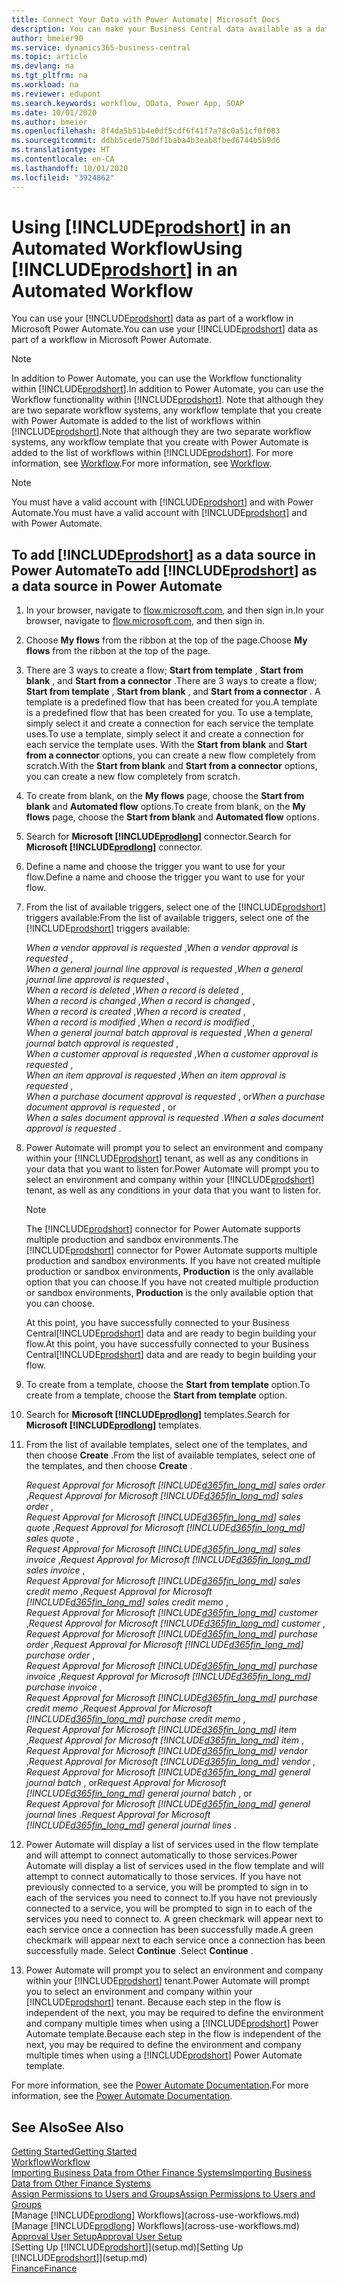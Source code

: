 ```yaml
---
title: Connect Your Data with Power Automate| Microsoft Docs
description: You can make your Business Central data available as a data source and specify an OData URL of your web services to build an automated workflow.
author: bmeier90
ms.service: dynamics365-business-central
ms.topic: article
ms.devlang: na
ms.tgt_pltfrm: na
ms.workload: na
ms.reviewer: edupont
ms.search.keywords: workflow, OData, Power App, SOAP
ms.date: 10/01/2020
ms.author: bmeier
ms.openlocfilehash: 8f4da5b51b4e0df5cdf6f41f7a78c0a51cf0f083
ms.sourcegitcommit: ddbb5cede750df1baba4b3eab8fbed6744b5b9d6
ms.translationtype: HT
ms.contentlocale: en-CA
ms.lasthandoff: 10/01/2020
ms.locfileid: "3924862"
---
```

# <a name="using-prodshort-in-an-automated-workflow"></a><span data-ttu-id="a3f32-103">Using [!INCLUDE[prodshort](includes/prodshort.md)] in an Automated Workflow</span><span class="sxs-lookup"><span data-stu-id="a3f32-103">Using [!INCLUDE[prodshort](includes/prodshort.md)] in an Automated Workflow</span></span>

<span data-ttu-id="a3f32-104">You can use your [!INCLUDE[prodshort](includes/prodshort.md)] data as part of a workflow in Microsoft Power Automate.</span><span class="sxs-lookup"><span data-stu-id="a3f32-104">You can use your [!INCLUDE[prodshort](includes/prodshort.md)] data as part of a workflow in Microsoft Power Automate.</span></span>

> [!NOTE]
> <span data-ttu-id="a3f32-105">In addition to Power Automate, you can use the Workflow functionality within [!INCLUDE[prodshort](includes/prodshort.md)].</span><span class="sxs-lookup"><span data-stu-id="a3f32-105">In addition to Power Automate, you can use the Workflow functionality within [!INCLUDE[prodshort](includes/prodshort.md)].</span></span> <span data-ttu-id="a3f32-106">Note that although they are two separate workflow systems, any workflow template that you create with Power Automate is added to the list of workflows  within [!INCLUDE[prodshort](includes/prodshort.md)].</span><span class="sxs-lookup"><span data-stu-id="a3f32-106">Note that although they are two separate workflow systems, any workflow template that you create with Power Automate is added to the list of workflows  within [!INCLUDE[prodshort](includes/prodshort.md)].</span></span> <span data-ttu-id="a3f32-107">For more information, see [Workflow](across-workflow.md).</span><span class="sxs-lookup"><span data-stu-id="a3f32-107">For more information, see [Workflow](across-workflow.md).</span></span>  

> [!NOTE]  
> <span data-ttu-id="a3f32-108">You must have a valid account with [!INCLUDE[prodshort](includes/prodshort.md)] and with Power Automate.</span><span class="sxs-lookup"><span data-stu-id="a3f32-108">You must have a valid account with [!INCLUDE[prodshort](includes/prodshort.md)] and with Power Automate.</span></span>  

## <a name="to-add-prodshort-as-a-data-source-in-power-automate"></a><span data-ttu-id="a3f32-109">To add [!INCLUDE[prodshort](includes/prodshort.md)] as a data source in Power Automate</span><span class="sxs-lookup"><span data-stu-id="a3f32-109">To add [!INCLUDE[prodshort](includes/prodshort.md)] as a data source in Power Automate</span></span>

1. <span data-ttu-id="a3f32-110">In your browser, navigate to [flow.microsoft.com](https://flow.microsoft.com), and then sign in.</span><span class="sxs-lookup"><span data-stu-id="a3f32-110">In your browser, navigate to [flow.microsoft.com](https://flow.microsoft.com), and then sign in.</span></span>
2. <span data-ttu-id="a3f32-111">Choose **My flows** from the ribbon at the top of the page.</span><span class="sxs-lookup"><span data-stu-id="a3f32-111">Choose **My flows** from the ribbon at the top of the page.</span></span>
3. <span data-ttu-id="a3f32-112">There are 3 ways to create a flow; **Start from template** , **Start from blank** , and **Start from a connector** .</span><span class="sxs-lookup"><span data-stu-id="a3f32-112">There are 3 ways to create a flow; **Start from template** , **Start from blank** , and **Start from a connector** .</span></span> <span data-ttu-id="a3f32-113">A template is a predefined flow that has been created for you.</span><span class="sxs-lookup"><span data-stu-id="a3f32-113">A template is a predefined flow that has been created for you.</span></span> <span data-ttu-id="a3f32-114">To use a template, simply select it and create a connection for each service the template uses.</span><span class="sxs-lookup"><span data-stu-id="a3f32-114">To use a template, simply select it and create a connection for each service the template uses.</span></span> <span data-ttu-id="a3f32-115">With the **Start from blank** and **Start from a connector** options, you can create a new flow completely from scratch.</span><span class="sxs-lookup"><span data-stu-id="a3f32-115">With the **Start from blank** and **Start from a connector** options, you can create a new flow completely from scratch.</span></span>
4. <span data-ttu-id="a3f32-116">To create from blank, on the **My flows** page, choose the **Start from blank** and **Automated flow** options.</span><span class="sxs-lookup"><span data-stu-id="a3f32-116">To create from blank, on the **My flows** page, choose the **Start from blank** and **Automated flow** options.</span></span>
5. <span data-ttu-id="a3f32-117">Search for **Microsoft [!INCLUDE[prodlong](includes/prodlong.md)]** connector.</span><span class="sxs-lookup"><span data-stu-id="a3f32-117">Search for **Microsoft [!INCLUDE[prodlong](includes/prodlong.md)]** connector.</span></span>
6. <span data-ttu-id="a3f32-118">Define a name and choose the trigger you want to use for your flow.</span><span class="sxs-lookup"><span data-stu-id="a3f32-118">Define a name and choose the trigger you want to use for your flow.</span></span>
7. <span data-ttu-id="a3f32-119">From the list of available triggers, select one of the [!INCLUDE[prodshort](includes/prodshort.md)] triggers available:</span><span class="sxs-lookup"><span data-stu-id="a3f32-119">From the list of available triggers, select one of the [!INCLUDE[prodshort](includes/prodshort.md)] triggers available:</span></span>  

    <span data-ttu-id="a3f32-120">*When a vendor approval is requested* ,</span><span class="sxs-lookup"><span data-stu-id="a3f32-120">*When a vendor approval is requested* ,</span></span>  
    <span data-ttu-id="a3f32-121">*When a general journal line approval is requested* ,</span><span class="sxs-lookup"><span data-stu-id="a3f32-121">*When a general journal line approval is requested* ,</span></span>  
    <span data-ttu-id="a3f32-122">*When a record is deleted* ,</span><span class="sxs-lookup"><span data-stu-id="a3f32-122">*When a record is deleted* ,</span></span>  
    <span data-ttu-id="a3f32-123">*When a record is changed* ,</span><span class="sxs-lookup"><span data-stu-id="a3f32-123">*When a record is changed* ,</span></span>  
    <span data-ttu-id="a3f32-124">*When a record is created* ,</span><span class="sxs-lookup"><span data-stu-id="a3f32-124">*When a record is created* ,</span></span>  
    <span data-ttu-id="a3f32-125">*When a record is modified* ,</span><span class="sxs-lookup"><span data-stu-id="a3f32-125">*When a record is modified* ,</span></span>  
    <span data-ttu-id="a3f32-126">*When a general journal batch approval is requested* ,</span><span class="sxs-lookup"><span data-stu-id="a3f32-126">*When a general journal batch approval is requested* ,</span></span>  
    <span data-ttu-id="a3f32-127">*When a customer approval is requested* ,</span><span class="sxs-lookup"><span data-stu-id="a3f32-127">*When a customer approval is requested* ,</span></span>  
    <span data-ttu-id="a3f32-128">*When an item approval is requested* ,</span><span class="sxs-lookup"><span data-stu-id="a3f32-128">*When an item approval is requested* ,</span></span>  
    <span data-ttu-id="a3f32-129">*When a purchase document approval is requested* , or</span><span class="sxs-lookup"><span data-stu-id="a3f32-129">*When a purchase document approval is requested* , or</span></span>  
    <span data-ttu-id="a3f32-130">*When a sales document approval is requested* .</span><span class="sxs-lookup"><span data-stu-id="a3f32-130">*When a sales document approval is requested* .</span></span>

8. <span data-ttu-id="a3f32-131">Power Automate will prompt you to select an environment and company within your [!INCLUDE[prodshort](includes/prodshort.md)] tenant, as well as any conditions in your data that you want to listen for.</span><span class="sxs-lookup"><span data-stu-id="a3f32-131">Power Automate will prompt you to select an environment and company within your [!INCLUDE[prodshort](includes/prodshort.md)] tenant, as well as any conditions in your data that you want to listen for.</span></span>

    > [!NOTE]
    > <span data-ttu-id="a3f32-132">The [!INCLUDE[prodshort](includes/prodshort.md)] connector for Power Automate supports multiple production and sandbox environments.</span><span class="sxs-lookup"><span data-stu-id="a3f32-132">The [!INCLUDE[prodshort](includes/prodshort.md)] connector for Power Automate supports multiple production and sandbox environments.</span></span> <span data-ttu-id="a3f32-133">If you have not created multiple production or sandbox environments, **Production** is the only available option that you can choose.</span><span class="sxs-lookup"><span data-stu-id="a3f32-133">If you have not created multiple production or sandbox environments, **Production** is the only available option that you can choose.</span></span>  

    <span data-ttu-id="a3f32-134">At this point, you have successfully connected to your Business Central[!INCLUDE[prodshort](includes/prodshort.md)] data and are ready to begin building your flow.</span><span class="sxs-lookup"><span data-stu-id="a3f32-134">At this point, you have successfully connected to your Business Central[!INCLUDE[prodshort](includes/prodshort.md)] data and are ready to begin building your flow.</span></span>

9. <span data-ttu-id="a3f32-135">To create from a template, choose the **Start from template** option.</span><span class="sxs-lookup"><span data-stu-id="a3f32-135">To create from a template, choose the **Start from template** option.</span></span>
10. <span data-ttu-id="a3f32-136">Search for **Microsoft [!INCLUDE[prodlong](includes/prodlong.md)]** templates.</span><span class="sxs-lookup"><span data-stu-id="a3f32-136">Search for **Microsoft [!INCLUDE[prodlong](includes/prodlong.md)]** templates.</span></span>
11. <span data-ttu-id="a3f32-137">From the list of available templates, select one of the templates, and then choose **Create** .</span><span class="sxs-lookup"><span data-stu-id="a3f32-137">From the list of available templates, select one of the templates, and then choose **Create** .</span></span>  

    <span data-ttu-id="a3f32-138">*Request Approval for Microsoft [!INCLUDE[d365fin_long_md](includes/d365fin_long_md.md)] sales order* ,</span><span class="sxs-lookup"><span data-stu-id="a3f32-138">*Request Approval for Microsoft [!INCLUDE[d365fin_long_md](includes/d365fin_long_md.md)] sales order* ,</span></span>  
    <span data-ttu-id="a3f32-139">*Request Approval for Microsoft [!INCLUDE[d365fin_long_md](includes/d365fin_long_md.md)] sales quote* ,</span><span class="sxs-lookup"><span data-stu-id="a3f32-139">*Request Approval for Microsoft [!INCLUDE[d365fin_long_md](includes/d365fin_long_md.md)] sales quote* ,</span></span>  
    <span data-ttu-id="a3f32-140">*Request Approval for Microsoft [!INCLUDE[d365fin_long_md](includes/d365fin_long_md.md)] sales invoice* ,</span><span class="sxs-lookup"><span data-stu-id="a3f32-140">*Request Approval for Microsoft [!INCLUDE[d365fin_long_md](includes/d365fin_long_md.md)] sales invoice* ,</span></span>  
    <span data-ttu-id="a3f32-141">*Request Approval for Microsoft [!INCLUDE[d365fin_long_md](includes/d365fin_long_md.md)] sales credit memo* ,</span><span class="sxs-lookup"><span data-stu-id="a3f32-141">*Request Approval for Microsoft [!INCLUDE[d365fin_long_md](includes/d365fin_long_md.md)] sales credit memo* ,</span></span>  
    <span data-ttu-id="a3f32-142">*Request Approval for Microsoft [!INCLUDE[d365fin_long_md](includes/d365fin_long_md.md)] customer* ,</span><span class="sxs-lookup"><span data-stu-id="a3f32-142">*Request Approval for Microsoft [!INCLUDE[d365fin_long_md](includes/d365fin_long_md.md)] customer* ,</span></span>  
    <span data-ttu-id="a3f32-143">*Request Approval for Microsoft [!INCLUDE[d365fin_long_md](includes/d365fin_long_md.md)] purchase order* ,</span><span class="sxs-lookup"><span data-stu-id="a3f32-143">*Request Approval for Microsoft [!INCLUDE[d365fin_long_md](includes/d365fin_long_md.md)] purchase order* ,</span></span>  
    <span data-ttu-id="a3f32-144">*Request Approval for Microsoft [!INCLUDE[d365fin_long_md](includes/d365fin_long_md.md)] purchase invoice* ,</span><span class="sxs-lookup"><span data-stu-id="a3f32-144">*Request Approval for Microsoft [!INCLUDE[d365fin_long_md](includes/d365fin_long_md.md)] purchase invoice* ,</span></span>  
    <span data-ttu-id="a3f32-145">*Request Approval for Microsoft [!INCLUDE[d365fin_long_md](includes/d365fin_long_md.md)] purchase credit memo* ,</span><span class="sxs-lookup"><span data-stu-id="a3f32-145">*Request Approval for Microsoft [!INCLUDE[d365fin_long_md](includes/d365fin_long_md.md)] purchase credit memo* ,</span></span>  
    <span data-ttu-id="a3f32-146">*Request Approval for Microsoft [!INCLUDE[d365fin_long_md](includes/d365fin_long_md.md)] item* ,</span><span class="sxs-lookup"><span data-stu-id="a3f32-146">*Request Approval for Microsoft [!INCLUDE[d365fin_long_md](includes/d365fin_long_md.md)] item* ,</span></span>  
    <span data-ttu-id="a3f32-147">*Request Approval for Microsoft [!INCLUDE[d365fin_long_md](includes/d365fin_long_md.md)] vendor* ,</span><span class="sxs-lookup"><span data-stu-id="a3f32-147">*Request Approval for Microsoft [!INCLUDE[d365fin_long_md](includes/d365fin_long_md.md)] vendor* ,</span></span>  
    <span data-ttu-id="a3f32-148">*Request Approval for Microsoft [!INCLUDE[d365fin_long_md](includes/d365fin_long_md.md)] general journal batch* , or</span><span class="sxs-lookup"><span data-stu-id="a3f32-148">*Request Approval for Microsoft [!INCLUDE[d365fin_long_md](includes/d365fin_long_md.md)] general journal batch* , or</span></span>    
    <span data-ttu-id="a3f32-149">*Request Approval for Microsoft [!INCLUDE[d365fin_long_md](includes/d365fin_long_md.md)] general journal lines* .</span><span class="sxs-lookup"><span data-stu-id="a3f32-149">*Request Approval for Microsoft [!INCLUDE[d365fin_long_md](includes/d365fin_long_md.md)] general journal lines* .</span></span>  
12. <span data-ttu-id="a3f32-150">Power Automate will display a list of services used in the flow template and will attempt to connect automatically to those services.</span><span class="sxs-lookup"><span data-stu-id="a3f32-150">Power Automate will display a list of services used in the flow template and will attempt to connect automatically to those services.</span></span> <span data-ttu-id="a3f32-151">If you have not previously connected to a service, you will be prompted to sign in to each of the services you need to connect to.</span><span class="sxs-lookup"><span data-stu-id="a3f32-151">If you have not previously connected to a service, you will be prompted to sign in to each of the services you need to connect to.</span></span> <span data-ttu-id="a3f32-152">A green checkmark will appear next to each service once a connection has been successfully made.</span><span class="sxs-lookup"><span data-stu-id="a3f32-152">A green checkmark will appear next to each service once a connection has been successfully made.</span></span> <span data-ttu-id="a3f32-153">Select **Continue** .</span><span class="sxs-lookup"><span data-stu-id="a3f32-153">Select **Continue** .</span></span>
13. <span data-ttu-id="a3f32-154">Power Automate will prompt you to select an environment and company within your [!INCLUDE[prodshort](includes/prodshort.md)] tenant.</span><span class="sxs-lookup"><span data-stu-id="a3f32-154">Power Automate will prompt you to select an environment and company within your [!INCLUDE[prodshort](includes/prodshort.md)] tenant.</span></span> <span data-ttu-id="a3f32-155">Because each step in the flow is independent of the next, you may be required to define the environment and company multiple times when using a [!INCLUDE[prodshort](includes/prodshort.md)] Power Automate template.</span><span class="sxs-lookup"><span data-stu-id="a3f32-155">Because each step in the flow is independent of the next, you may be required to define the environment and company multiple times when using a [!INCLUDE[prodshort](includes/prodshort.md)] Power Automate template.</span></span>

<span data-ttu-id="a3f32-156">For more information, see the [Power Automate Documentation](/power-automate/getting-started).</span><span class="sxs-lookup"><span data-stu-id="a3f32-156">For more information, see the [Power Automate Documentation](/power-automate/getting-started).</span></span>

## <a name="see-also"></a><span data-ttu-id="a3f32-157">See Also</span><span class="sxs-lookup"><span data-stu-id="a3f32-157">See Also</span></span>

[<span data-ttu-id="a3f32-158">Getting Started</span><span class="sxs-lookup"><span data-stu-id="a3f32-158">Getting Started</span></span>](product-get-started.md)  
[<span data-ttu-id="a3f32-159">Workflow</span><span class="sxs-lookup"><span data-stu-id="a3f32-159">Workflow</span></span>](across-workflow.md)  
[<span data-ttu-id="a3f32-160">Importing Business Data from Other Finance Systems</span><span class="sxs-lookup"><span data-stu-id="a3f32-160">Importing Business Data from Other Finance Systems</span></span>](across-import-data-configuration-packages.md)  
[<span data-ttu-id="a3f32-161">Assign Permissions to Users and Groups</span><span class="sxs-lookup"><span data-stu-id="a3f32-161">Assign Permissions to Users and Groups</span></span>](ui-define-granular-permissions.md)  
<span data-ttu-id="a3f32-162">[Manage [!INCLUDE[prodlong](includes/prodlong.md)] Workflows](across-use-workflows.md)</span><span class="sxs-lookup"><span data-stu-id="a3f32-162">[Manage [!INCLUDE[prodlong](includes/prodlong.md)] Workflows](across-use-workflows.md)</span></span>  
[<span data-ttu-id="a3f32-163">Approval User Setup</span><span class="sxs-lookup"><span data-stu-id="a3f32-163">Approval User Setup</span></span>](across-how-to-set-up-approval-users.md)  
<span data-ttu-id="a3f32-164">[Setting Up [!INCLUDE[prodshort](includes/prodshort.md)]](setup.md)</span><span class="sxs-lookup"><span data-stu-id="a3f32-164">[Setting Up [!INCLUDE[prodshort](includes/prodshort.md)]](setup.md)</span></span>  
[<span data-ttu-id="a3f32-165">Finance</span><span class="sxs-lookup"><span data-stu-id="a3f32-165">Finance</span></span>](finance.md)  
